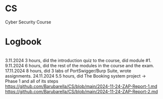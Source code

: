 # CS
Cyber Security Course
# Logbook
<br/>3.11.2024 3 hours, did the introduction quiz to the course, did module #1.<br/>
9.11.2024 6 hours, did the rest of the modules in the course and the exam.
17.11.2024 8 hours, did 3 labs of PortSwigger/Burp Suite, wrote assignments.
24.11.2024 5.5 hours, did The Booking system project → Phase 1 and all of its steps
https://github.com/Barubarella/CS/blob/main/2024-11-24-ZAP-Report-1.md
https://github.com/Barubarella/CS/blob/main/2024-11-24-ZAP-Report-2.md
